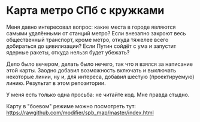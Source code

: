 Карта метро СПб с кружками
=======

Меня давно интересовал вопрос: какие места в городе являются самыми удалёнными от станций метро? Если внезапно закроют весь общественный транспорт, кроме метро, откуда тяжелее всего добираться до цивилизации? Если Путин сойдёт с ума и запустит ядерные ракеты, откуда нельзя будет убежать?

Дело было вечером, делать было нечего, так что я взялся за написание этой карты. Заодно добавил возможность включать и выключать некоторые линии, ну и, для интереса, добавил шестую (проектируемую) линию. Результат в этом репозитории.

У меня есть только одна просьба: не читайте код. Мне правда стыдно. 

Карту в "боевом" режиме можно посмотреть тут: https://rawgithub.com/modifier/spb_map/master/index.html
